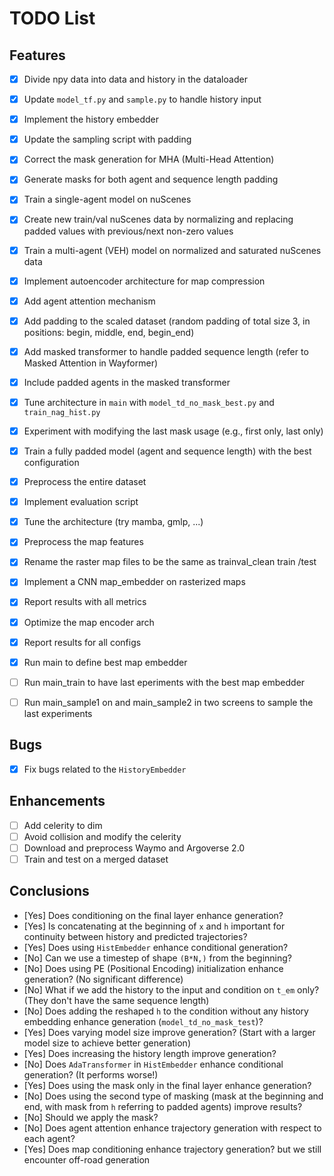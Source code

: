 # TODO List

## Features
- [x] Divide npy data into data and history in the dataloader
- [x] Update `model_tf.py` and `sample.py` to handle history input
- [x] Implement the history embedder
- [x] Update the sampling script with padding
- [x] Correct the mask generation for MHA (Multi-Head Attention)
- [x] Generate masks for both agent and sequence length padding
- [x] Train a single-agent model on nuScenes
- [x] Create new train/val nuScenes data by normalizing and replacing padded values with previous/next non-zero values
- [x] Train a multi-agent (VEH) model on normalized and saturated nuScenes data
- [x] Implement autoencoder architecture for map compression
- [x] Add agent attention mechanism
- [x] Add padding to the scaled dataset (random padding of total size 3, in positions: begin, middle, end, begin_end)
- [x] Add masked transformer to handle padded sequence length (refer to Masked Attention in Wayformer)
- [x] Include padded agents in the masked transformer
- [x] Tune architecture in `main` with `model_td_no_mask_best.py` and `train_nag_hist.py`
- [x] Experiment with modifying the last mask usage (e.g., first only, last only)
- [x] Train a fully padded model (agent and sequence length) with the best configuration
- [x] Preprocess the entire dataset
- [x] Implement evaluation script
- [x] Tune the architecture (try mamba, gmlp, ...)
- [x] Preprocess the map features
- [x] Rename the raster map files to be the same as trainval_clean train /test 
- [x] Implement a CNN map_embedder on rasterized maps
- [x] Report results with all metrics
- [x] Optimize the map encoder arch
- [x] Report results for all configs
- [x] Run main to define best map embedder
- [ ] Run main_train to have last eperiments with the best map embedder
- [ ] Run main_sample1 on and main_sample2 in two screens to sample the last experiments


## Bugs
- [x] Fix bugs related to the `HistoryEmbedder`

## Enhancements
- [ ] Add celerity to dim
- [ ] Avoid collision and modify the celerity  
- [ ] Download and preprocess Waymo and Argoverse 2.0
- [ ] Train and test on a merged dataset

## Conclusions
- [Yes] Does conditioning on the final layer enhance generation?
- [Yes] Is concatenating at the beginning of `x` and `h` important for continuity between history and predicted trajectories?
- [Yes] Does using `HistEmbedder` enhance conditional generation?
- [No] Can we use a timestep of shape `(B*N,)` from the beginning?
- [No] Does using PE (Positional Encoding) initialization enhance generation? (No significant difference)
- [No] What if we add the history to the input and condition on `t_em` only? (They don't have the same sequence length)
- [No] Does adding the reshaped `h` to the condition without any history embedding enhance generation (`model_td_no_mask_test`)? 
- [Yes] Does varying model size improve generation? (Start with a larger model size to achieve better generation)
- [Yes] Does increasing the history length improve generation?
- [No] Does `AdaTransformer` in `HistEmbedder` enhance conditional generation? (It performs worse!)
- [Yes] Does using the mask only in the final layer enhance generation?
- [No] Does using the second type of masking (mask at the beginning and end, with mask from `h` referring to padded agents) improve results?
- [No] Should we apply the mask?
- [No] Does agent attention enhance trajectory generation with respect to each agent?
- [Yes] Does map conditioning enhance trajectory generation? but we still encounter off-road generation
